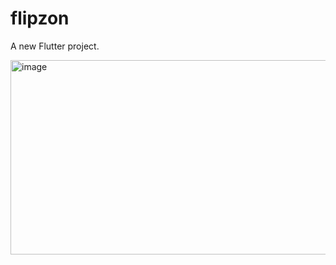 # flipzon

A new Flutter project.


<img width="769" height="311" alt="image" src="https://github.com/user-attachments/assets/2738509f-0454-4bd0-a45a-cf963bf702b9" />
